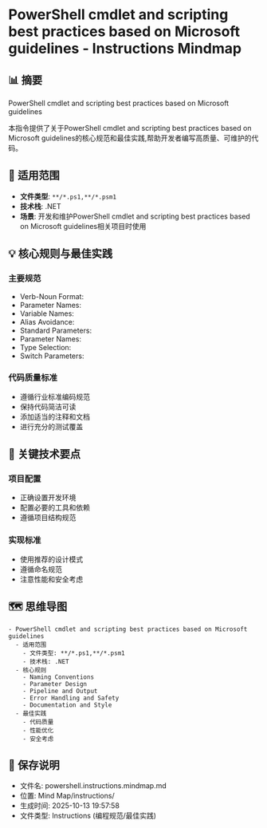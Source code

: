 # PowerShell cmdlet and scripting best practices based on Microsoft guidelines - Instructions Mindmap

## 📊 摘要
PowerShell cmdlet and scripting best practices based on Microsoft guidelines

本指令提供了关于PowerShell cmdlet and scripting best practices based on Microsoft guidelines的核心规范和最佳实践,帮助开发者编写高质量、可维护的代码。

## 🎯 适用范围
- **文件类型**: `**/*.ps1,**/*.psm1`
- **技术栈**: .NET
- **场景**: 开发和维护PowerShell cmdlet and scripting best practices based on Microsoft guidelines相关项目时使用

## 💡 核心规则与最佳实践

### 主要规范
- Verb-Noun Format:
- Parameter Names:
- Variable Names:
- Alias Avoidance:
- Standard Parameters:
- Parameter Names:
- Type Selection:
- Switch Parameters:

### 代码质量标准
- 遵循行业标准编码规范
- 保持代码简洁可读
- 添加适当的注释和文档
- 进行充分的测试覆盖

## 📝 关键技术要点

### 项目配置
- 正确设置开发环境
- 配置必要的工具和依赖
- 遵循项目结构规范

### 实现标准
- 使用推荐的设计模式
- 遵循命名规范
- 注意性能和安全考虑

## 🗺️ 思维导图

```mindmap
- PowerShell cmdlet and scripting best practices based on Microsoft guidelines
  - 适用范围
    - 文件类型: **/*.ps1,**/*.psm1
    - 技术栈: .NET
  - 核心规则
    - Naming Conventions
    - Parameter Design
    - Pipeline and Output
    - Error Handling and Safety
    - Documentation and Style
  - 最佳实践
    - 代码质量
    - 性能优化
    - 安全考虑
```

## 💾 保存说明
- 文件名: powershell.instructions.mindmap.md
- 位置: Mind Map/instructions/
- 生成时间: 2025-10-13 19:57:58
- 文件类型: Instructions (编程规范/最佳实践)
